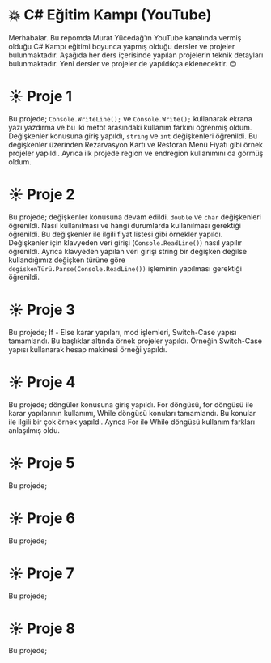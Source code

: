 # :boom: C# Eğitim Kampı (YouTube)

Merhabalar. Bu repomda Murat Yücedağ'ın YouTube kanalında vermiş olduğu C# Kampı eğitimi boyunca yapmış olduğu dersler ve projeler bulunmaktadır. Aşağıda her ders içerisinde yapılan projelerin teknik detayları bulunmaktadır. Yeni dersler ve projeler de yapıldıkça eklenecektir. :blush: 


# :sunny: Proje 1
Bu projede; ```Console.WriteLine();``` ve ```Console.Write();``` kullanarak ekrana yazı yazdırma ve bu iki metot arasındaki kullanım farkını öğrenmiş oldum. Değişkenler konusuna giriş yapıldı, ```string``` ve ```int``` değişkenleri öğrenildi. Bu değişkenler üzerinden Rezarvasyon Kartı ve Restoran Menü Fiyatı gibi örnek projeler yapıldı. Ayrıca ilk projede region ve endregion kullanımını da görmüş oldum.

# :sunny: Proje 2
Bu projede; değişkenler konusuna devam edildi. ```double``` ve ```char``` değişkenleri öğrenildi. Nasıl kullanılması ve hangi durumlarda kullanılması gerektiği öğrenildi. Bu değişkenler ile ilgili fiyat listesi gibi örnekler yapıldı. Değişkenler için klavyeden veri girişi (```Console.ReadLine()```) nasıl yapılır öğrenildi. Ayrıca klavyeden yapılan veri girişi string bir değişken değilse kullandığımız değişken türüne göre ```degiskenTürü.Parse(Console.ReadLine())``` işleminin yapılması gerektiği öğrenildi. 

# :sunny: Proje 3
Bu projede; If - Else karar yapıları, mod işlemleri, Switch-Case yapısı tamamlandı. Bu başlıklar altında örnek projeler yapıldı. Örneğin Switch-Case yapısı kullanarak hesap makinesi örneği yapıldı.

# :sunny: Proje 4
Bu projede; döngüler konusuna giriş yapıldı. For döngüsü, for döngüsü ile karar yapılarının kullanımı, While döngüsü konuları tamamlandı. Bu konular ile ilgili bir çok örnek yapıldı. Ayrıca For ile While döngüsü kullanım farkları anlaşılmış oldu. 

# :sunny: Proje 5
Bu projede; 

# :sunny: Proje 6
Bu projede; 

# :sunny: Proje 7
Bu projede; 

# :sunny: Proje 8
Bu projede; 
